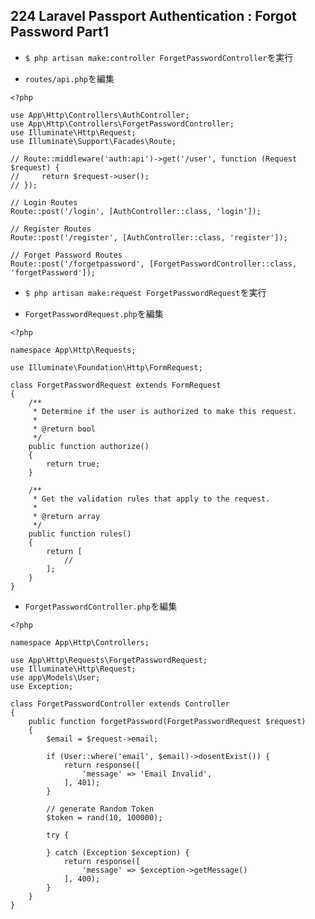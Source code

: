 ## 224 Laravel Passport Authentication : Forgot Password Part1

+ `$ php artisan make:controller ForgetPasswordController`を実行<br>

+ `routes/api.php`を編集<br>

```
<?php

use App\Http\Controllers\AuthController;
use App\Http\Controllers\ForgetPasswordController;
use Illuminate\Http\Request;
use Illuminate\Support\Facades\Route;

// Route::middleware('auth:api')->get('/user', function (Request $request) {
//     return $request->user();
// });

// Login Routes
Route::post('/login', [AuthController::class, 'login']);

// Register Routes
Route::post('/register', [AuthController::class, 'register']);

// Forget Password Routes
Route::post('/forgetpassword', [ForgetPasswordController::class, 'forgetPassword']);
```

+ `$ php artisan make:request ForgetPasswordRequest`を実行<br>

+ `ForgetPasswordRequest.php`を編集<br>

```
<?php

namespace App\Http\Requests;

use Illuminate\Foundation\Http\FormRequest;

class ForgetPasswordRequest extends FormRequest
{
    /**
     * Determine if the user is authorized to make this request.
     *
     * @return bool
     */
    public function authorize()
    {
        return true;
    }

    /**
     * Get the validation rules that apply to the request.
     *
     * @return array
     */
    public function rules()
    {
        return [
            //
        ];
    }
}
```

+ `ForgetPasswordController.php`を編集<br>

```
<?php

namespace App\Http\Controllers;

use App\Http\Requests\ForgetPasswordRequest;
use Illuminate\Http\Request;
use app\Models\User;
use Exception;

class ForgetPasswordController extends Controller
{
    public function forgetPassword(ForgetPasswordRequest $request)
    {
        $email = $request->email;

        if (User::where('email', $email)->dosentExist()) {
            return response([
                'message' => 'Email Invalid',
            ], 401);
        }

        // generate Random Token
        $token = rand(10, 100000);

        try {

        } catch (Exception $exception) {
            return response([
                'message' => $exception->getMessage()
            ], 400);
        }
    }
}
```

